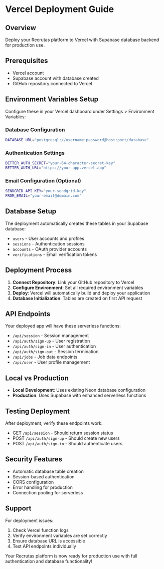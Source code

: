 # Vercel Deployment Guide

## Overview
Deploy your Recrutas platform to Vercel with Supabase database backend for production use.

## Prerequisites
- Vercel account
- Supabase account with database created
- GitHub repository connected to Vercel

## Environment Variables Setup

Configure these in your Vercel dashboard under Settings > Environment Variables:

### Database Configuration
```bash
DATABASE_URL="postgresql://username:password@host:port/database"
```

### Authentication Settings
```bash
BETTER_AUTH_SECRET="your-64-character-secret-key"
BETTER_AUTH_URL="https://your-app.vercel.app"
```

### Email Configuration (Optional)
```bash
SENDGRID_API_KEY="your-sendgrid-key"
FROM_EMAIL="your-email@domain.com"
```

## Database Setup

The deployment automatically creates these tables in your Supabase database:

- `users` - User accounts and profiles
- `sessions` - Authentication sessions
- `accounts` - OAuth provider accounts
- `verifications` - Email verification tokens

## Deployment Process

1. **Connect Repository**: Link your GitHub repository to Vercel
2. **Configure Environment**: Set all required environment variables
3. **Deploy**: Vercel will automatically build and deploy your application
4. **Database Initialization**: Tables are created on first API request

## API Endpoints

Your deployed app will have these serverless functions:

- `/api/session` - Session management
- `/api/auth/sign-up` - User registration
- `/api/auth/sign-in` - User authentication
- `/api/auth/sign-out` - Session termination
- `/api/jobs` - Job data endpoints
- `/api/user` - User profile management

## Local vs Production

- **Local Development**: Uses existing Neon database configuration
- **Production**: Uses Supabase with enhanced serverless functions

## Testing Deployment

After deployment, verify these endpoints work:
- GET `/api/session` - Should return session status
- POST `/api/auth/sign-up` - Should create new users
- POST `/api/auth/sign-in` - Should authenticate users

## Security Features

- Automatic database table creation
- Session-based authentication
- CORS configuration
- Error handling for production
- Connection pooling for serverless

## Support

For deployment issues:
1. Check Vercel function logs
2. Verify environment variables are set correctly
3. Ensure database URL is accessible
4. Test API endpoints individually

Your Recrutas platform is now ready for production use with full authentication and database functionality!